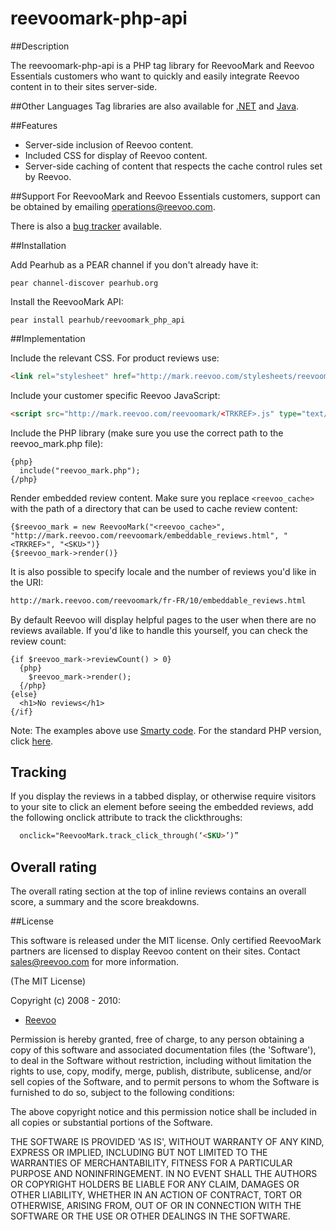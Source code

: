 # reevoomark-php-api

##Description

The reevoomark-php-api is a PHP tag library for ReevooMark and Reevoo Essentials customers who want to quickly and easily integrate Reevoo content in to their sites server-side.

##Other Languages
Tag libraries are also available for [.NET](https://github.com/reevoo/reevoomark-dotnet-api) and [Java](https://github.com/reevoo/reevoomark-java-api).

##Features

* Server-side inclusion of Reevoo content.
* Included CSS for display of Reevoo content.
* Server-side caching of content that respects the cache control rules set by Reevoo.

##Support
For ReevooMark and Reevoo Essentials customers, support can be obtained by emailing <operations@reevoo.com>.

There is also a [bug tracker](https://github.com/reevoo/reevoomark-php-api/issues) available.

##Installation

Add Pearhub as a PEAR channel if you don't already have it:

```
pear channel-discover pearhub.org
```

Install the ReevooMark API:

```
pear install pearhub/reevoomark_php_api
```

##Implementation

Include the relevant CSS. For product reviews use:

``` html
<link rel="stylesheet" href="http://mark.reevoo.com/stylesheets/reevoomark/embedded_reviews.css" type="text/css" />
```

Include your customer specific Reevoo JavaScript:

``` html
<script src="http://mark.reevoo.com/reevoomark/<TRKREF>.js" type="text/javascript"></script>
```

Include the PHP library (make sure you use the correct path to the reevoo_mark.php file):

```
{php}
  include("reevoo_mark.php");
{/php}
```

Render embedded review content. Make sure you replace `<reevoo_cache>` with the path of a directory that can be used to cache review content:

```
{$reevoo_mark = new ReevooMark("<reevoo_cache>", "http://mark.reevoo.com/reevoomark/embeddable_reviews.html", "<TRKREF>", "<SKU>")}
{$reevoo_mark->render()}
```

It is also possible to specify locale and the number of reviews you'd like in the URI:

```html
http://mark.reevoo.com/reevoomark/fr-FR/10/embeddable_reviews.html
```

By default Reevoo will display helpful pages to the user when there are no reviews available. If you'd like to handle this yourself, you can check the review count:

```
{if $reevoo_mark->reviewCount() > 0}
  {php}
    $reevoo_mark->render();
  {/php}
{else}
  <h1>No reviews</h1>
{/if}
```

Note: The examples above use [Smarty code](http://www.smarty.net/docs/en/what.is.smarty.tpl). For the standard PHP version, click [here](https://github.com/reevoo/reevoomark-php-api#implementation).

## Tracking

If you display the reviews in a tabbed display, or otherwise require visitors to your site to click an element before seeing the embedded reviews, add the following onclick attribute to track the clickthroughs:

``` html
  onclick="ReevooMark.track_click_through(‘<SKU>’)”
```

## Overall rating

The overall rating section at the top of inline reviews contains an overall score, a summary and the score breakdowns.

##License

This software is released under the MIT license.  Only certified ReevooMark partners
are licensed to display Reevoo content on their sites.  Contact <sales@reevoo.com> for
more information.

(The MIT License)

Copyright (c) 2008 - 2010:

* [Reevoo](http://www.reevoo.com)

Permission is hereby granted, free of charge, to any person obtaining
a copy of this software and associated documentation files (the
'Software'), to deal in the Software without restriction, including
without limitation the rights to use, copy, modify, merge, publish,
distribute, sublicense, and/or sell copies of the Software, and to
permit persons to whom the Software is furnished to do so, subject to
the following conditions:

The above copyright notice and this permission notice shall be
included in all copies or substantial portions of the Software.

THE SOFTWARE IS PROVIDED 'AS IS', WITHOUT WARRANTY OF ANY KIND,
EXPRESS OR IMPLIED, INCLUDING BUT NOT LIMITED TO THE WARRANTIES OF
MERCHANTABILITY, FITNESS FOR A PARTICULAR PURPOSE AND NONINFRINGEMENT.
IN NO EVENT SHALL THE AUTHORS OR COPYRIGHT HOLDERS BE LIABLE FOR ANY
CLAIM, DAMAGES OR OTHER LIABILITY, WHETHER IN AN ACTION OF CONTRACT,
TORT OR OTHERWISE, ARISING FROM, OUT OF OR IN CONNECTION WITH THE
SOFTWARE OR THE USE OR OTHER DEALINGS IN THE SOFTWARE.
